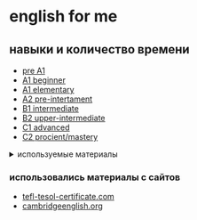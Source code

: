<h1>english for me</h1>
<h2>навыки и количество времени</h2>
<ul>
	<li><a href="content/02-pre-a1">pre A1</a></li>
  <li><a href="content/01_a1-c2_description/1.1_a1-beginner.md">A1 beginner</a></li>
  <li><a href="content/01_a1-c2_description/1.2_a1-elementary.md">A1 elementary</a></li>
  <li><a href="content/01_a1-c2_description/1.3_a2-pre-intermediate.md">A2 pre-intertament</a></li>
  <li><a href="content/01_a1-c2_description/1.4_b1-intermediate.md">B1 intermediate</a></li>
  <li><a href="content/01_a1-c2_description/1.5_b2-upper-intermediate.md">B2 upper-intermediate</a></li>
  <li><a href="content/01_a1-c2_description/1.6_c1-advanced.md">C1 advanced</a></li>
  <li><a href="content/01_a1-c2_description/1.7_c2-procient-mastery.md">C2 procient/mastery</a></li>
</ul>
<details>
  <summary>используемые материалы</summary>
  <ul>
		<li><a href="https://tefl-tesol-certificate.com/blog/urovni-anglijskogo-yazyka-tefl-tesol-certificate-com">уровни английского языка</a></li>
  </ul>
</details>
<h3>использовались материалы с сайтов</h3>
<ul>
	<li><a href="https://tefl-tesol-certificate.com/blog">tefl-tesol-certificate.com</a></li>
	<li><a href="https://www.cambridgeenglish.org/learning-english/exam-preparation/">cambridgeenglish.org</a></li>
</ul>  
